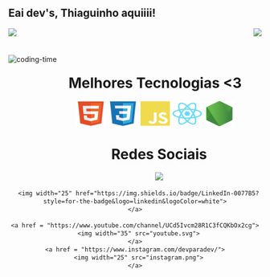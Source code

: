 ## Eai dev's, Thiaguinho aquiiii!

<div>
  
  <img  height="180em" src="https://github-readme-stats.vercel.app/api?username=Thiagodevth&show_icons=true&theme=midnight-purple&include_all_commits=true&count_private=true"/>
  <img align="right" height="180em" src="https://github-readme-stats.vercel.app/api/top-langs/?username=Thiagodevth&layout=compact&langs_count=16&theme=great-gatsby"/>
</div>
<br>

<div  align="center"> 
  <div style="display: inline_block"><br>
    <img align="left" height="250" alt="coding-time" src="code.gif">
    <h1 align="center">Melhores Tecnologias <3</h1>
    <img align="center" height="50" width="60" alt="html-icon" src="https://raw.githubusercontent.com/devicons/devicon/master/icons/html5/html5-original.svg">
    <img align="center" height="50" width="60" alt="css-icon" src="https://raw.githubusercontent.com/devicons/devicon/master/icons/css3/css3-original.svg">
    <img align="center" height="50" width="60" alt="js-icon"  src="https://raw.githubusercontent.com/devicons/devicon/master/icons/javascript/javascript-plain.svg">
    <img align="center" height="50" width="60" alt="react-icon" src="https://raw.githubusercontent.com/devicons/devicon/master/icons/react/react-original.svg">
    <img align="center" height="50" width="60" alt="nodejs-icon" src="https://raw.githubusercontent.com/devicons/devicon/master/icons/nodejs/nodejs-original.svg">
   
   </div>
    
  
  <h1 align="center">Redes Sociais</h1>
    <a href = "mailto: work.luigi.fonseca@gmail.com">
      <img width="30" src="gmail.svg">
    </a>
  
      <img width="25" href="https://img.shields.io/badge/LinkedIn-0077B5?style=for-the-badge&logo=linkedin&logoColor=white">
    </a>

    <a href = "https://www.youtube.com/channel/UCd5Ivcm28R1C3fCQKbOx2cg">
      <img width="35" src="youtube.svg">
    </a>
    <a href = "https://www.instagram.com/devparadev/">
      <img width="25" src="instagram.png">
    </a>
</div>
